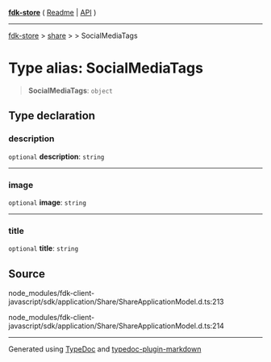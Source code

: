 [**fdk-store**](../../../README.md) ( [Readme](../../../README.md) \| [API](../../../API.md) )

---

[fdk-store](../../../API.md) > [share](../../README.md) > [<internal>](../README.md) > SocialMediaTags

# Type alias: SocialMediaTags

> **SocialMediaTags**: `object`

## Type declaration

### description

`optional` **description**: `string`

---

### image

`optional` **image**: `string`

---

### title

`optional` **title**: `string`

## Source

node_modules/fdk-client-javascript/sdk/application/Share/ShareApplicationModel.d.ts:213

node_modules/fdk-client-javascript/sdk/application/Share/ShareApplicationModel.d.ts:214

---

Generated using [TypeDoc](https://typedoc.org/) and [typedoc-plugin-markdown](https://www.npmjs.com/package/typedoc-plugin-markdown)

